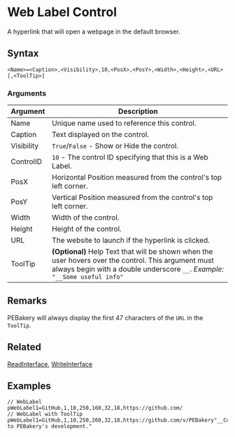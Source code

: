 # Web Label Control

A hyperlink that will open a webpage in the default browser.

## Syntax

```pebakery
<Name>=<Caption>,<Visibility>,10,<PosX>,<PosY>,<Width>,<Height>,<URL>[,<ToolTip>]
```

### Arguments

| Argument | Description |
| --- | --- |
| Name | Unique name used to reference this control. |
| Caption | Text displayed on the control. |
| Visibility | `True`/`False` - Show or Hide the control. |
| ControlID | `10` - The control ID specifying that this is a Web Label. |
| PosX | Horizontal Position measured from the control's top left corner. |
| PosY | Vertical Position measured from the control's top left corner. |
| Width | Width of the control. |
| Height | Height of the control. |
| URL | The website to launch if the hyperlink is clicked. |
| ToolTip | **(Optional)** Help Text that will be shown when the user hovers over the control. This argument must always begin with a double underscore `__`. *Example:* `"__Some useful info"` |

## Remarks

PEBakery will always display the first 47 characters of the `URL` in the `ToolTip`.

## Related

[ReadInterface](../Commands/Interface/ReadInterface.md), [WriteInterface](../Commands/Interface/WriteInterface.md)

## Examples

```pebakery
// WebLabel
pWebLabel1=GitHub,1,10,250,160,32,18,https://github.com/
// WebLabel with ToolTip
pWebLabel1=GitHub,1,10,250,260,32,18,https://github.com/v/PEBakery"__Contribute to PEBakery's development."
```